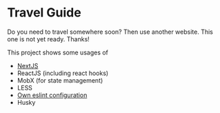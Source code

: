 # Travel Guide

Do you need to travel somewhere soon? Then use another website. 
This one is not yet ready. Thanks!


This project shows some usages of
* [NextJS](https://medium.com/@daniel.pacurici/next-vs-nuxt-87aa957d5967)
* ReactJS (including react hooks)
* MobX (for state management)
* LESS
* [Own eslint configuration](https://github.com/dannypk/eslint-easy-configuration)
* Husky

